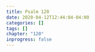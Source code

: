```yaml
---
title: Psalm 120
date: 2020-04-12T12:44:04-04:00
categories: []
tags: []
chapter: "120"
inprogress: false
---
```


